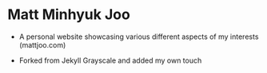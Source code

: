 # Matt Minhyuk Joo

- A personal website showcasing various different aspects of my interests
(mattjoo.com)

- Forked from Jekyll Grayscale and added my own touch
